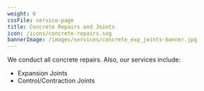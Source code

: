 ```yaml
---
weight: 6
cssFile: service-page
title: Concrete Repairs and Joints
icon: /icons/concrete-repairs.svg
bannerImage: /images/services/concrete_exp_joints-banner.jpg
---
```


We conduct all concrete repairs. Also, our services include:

- Expansion Joints
- Control/Contraction Joints
